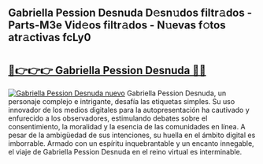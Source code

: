 ## Gabriella Pession Desnuda D𝚎sn𝚞dos filtr𝚊dos - Parts-M3e Vid𝚎os filtr𝚊dos - N𝚞evas f𝚘tos atr𝚊ctivas fcLy0

# <h2><a href="http://mb9c1n8.tromn.icu/?c=Gabriella+Pession+Desnuda">🔗👉👉👉 Gabriella Pession Desnuda 🔗🔗</a></h2>

[![Gabriella Pession Desnuda nuevo](https://i.imgur.com/pEAQMta.gif)](http://mb9c1n8.tromn.icu/?c=Gabriella+Pession+Desnuda)
Gabriella Pession Desnuda, un personaje complejo e intrigante, desafía las etiquetas simples. Su uso innovador de los medios digitales para la autopresentación ha cautivado y enfurecido a los observadores, estimulando debates sobre el consentimiento, la moralidad y la esencia de las comunidades en línea. A pesar de la ambigüedad de sus intenciones, su huella en el ámbito digital es imborrable. Armado con un espíritu inquebrantable y un encanto innegable, el viaje de Gabriella Pession Desnuda en el reino virtual es interminable.
